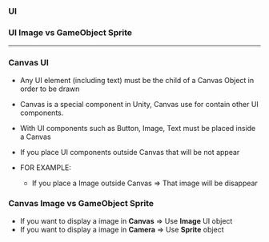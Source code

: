 ### UI
### UI Image vs GameObject Sprite

---------------------------------------------

### Canvas UI

* Any UI element (including text) must be the child of a Canvas Object in order to be drawn
* Canvas is a special component in Unity, Canvas use for contain other UI components.

* With UI components such as Button, Image, Text must be placed inside a Canvas
* If you place UI components outside Canvas that will be not appear

* FOR EXAMPLE:
  * If you place a Image outside Canvas => That image will be disappear

### Canvas Image vs GameObject Sprite

* If you want to display a image in **Canvas** => Use **Image** UI object
* If you want to display a image in **Camera** => Use **Sprite** object
